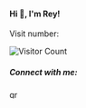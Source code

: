 <h4 align="left">Hi 👋, I'm Rey!</h4>

<p >Visit number:</p>

![Visitor Count](https://profile-counter.glitch.me/greengeko/count.svg)

<h5 align="left">Connect with me:</h5>
<p align="left">
<a href="https://linkedin.com/in/greengeko" target="blank"><img align="center" src="https://raw.githubusercontent.com/rahuldkjain/github-profile-readme-generator/master/src/images/icons/Social/linked-in-alt.svg" alt="greengeko" height="15" width="20" /></a>
</p>
